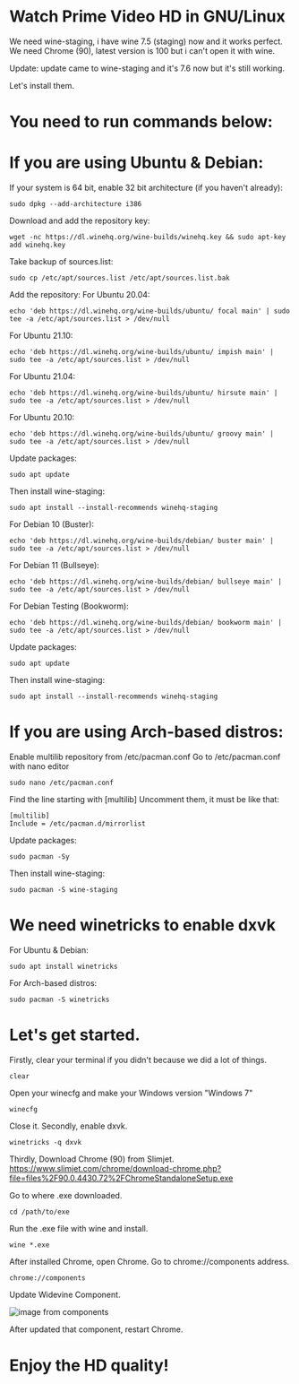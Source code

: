 # Watch Prime Video HD in GNU/Linux
We need wine-staging, i have wine 7.5 (staging) now and it works perfect.
We need Chrome (90), latest version is 100 but i can't open it with wine.

Update: update came to wine-staging and it's 7.6 now but it's still working.

Let's install them.
# You need to run commands below:
# If you are using Ubuntu & Debian:
If your system is 64 bit, enable 32 bit architecture (if you haven't already):
```
sudo dpkg --add-architecture i386 
```
Download and add the repository key: 
```
wget -nc https://dl.winehq.org/wine-builds/winehq.key && sudo apt-key add winehq.key
```
Take backup of sources.list:
```
sudo cp /etc/apt/sources.list /etc/apt/sources.list.bak
```
Add the repository: 
For Ubuntu 20.04: 
```
echo 'deb https://dl.winehq.org/wine-builds/ubuntu/ focal main' | sudo tee -a /etc/apt/sources.list > /dev/null
```
For Ubuntu 21.10:
```
echo 'deb https://dl.winehq.org/wine-builds/ubuntu/ impish main' | sudo tee -a /etc/apt/sources.list > /dev/null
```
For Ubuntu 21.04:
```
echo 'deb https://dl.winehq.org/wine-builds/ubuntu/ hirsute main' | sudo tee -a /etc/apt/sources.list > /dev/null
```
For Ubuntu 20.10:
```
echo 'deb https://dl.winehq.org/wine-builds/ubuntu/ groovy main' | sudo tee -a /etc/apt/sources.list > /dev/null
```
Update packages: 
```
sudo apt update
```
Then install wine-staging:
```
sudo apt install --install-recommends winehq-staging
```
For Debian 10 (Buster):
```
echo 'deb https://dl.winehq.org/wine-builds/debian/ buster main' | sudo tee -a /etc/apt/sources.list > /dev/null
```
For Debian 11 (Bullseye):
```
echo 'deb https://dl.winehq.org/wine-builds/debian/ bullseye main' | sudo tee -a /etc/apt/sources.list > /dev/null
```
For Debian Testing (Bookworm):
```
echo 'deb https://dl.winehq.org/wine-builds/debian/ bookworm main' | sudo tee -a /etc/apt/sources.list > /dev/null
```
Update packages: 
```
sudo apt update
```
Then install wine-staging:
```
sudo apt install --install-recommends winehq-staging
```
# If you are using Arch-based distros:
Enable multilib repository from /etc/pacman.conf
Go to /etc/pacman.conf with nano editor
```
sudo nano /etc/pacman.conf
```
Find the line starting with [multilib]
Uncomment them, it must be like that:
```
[multilib]
Include = /etc/pacman.d/mirrorlist
```
Update packages:
```
sudo pacman -Sy
```
Then install wine-staging:
```
sudo pacman -S wine-staging
```
# We need winetricks to enable dxvk
For Ubuntu & Debian:
```
sudo apt install winetricks
```
For Arch-based distros:
```
sudo pacman -S winetricks
```
# Let's get started.
Firstly, clear your terminal if you didn't because we did a lot of things.
```
clear
```
Open your winecfg and make your Windows version "Windows 7"
```
winecfg
```
Close it.
Secondly, enable dxvk.
```
winetricks -q dxvk
```
Thirdly, Download Chrome (90) from Slimjet.
https://www.slimjet.com/chrome/download-chrome.php?file=files%2F90.0.4430.72%2FChromeStandaloneSetup.exe

Go to where .exe downloaded.
```
cd /path/to/exe
```
Run the .exe file with wine and install.
```
wine *.exe
```
After installed Chrome, open Chrome.
Go to chrome://components address.
```
chrome://components
```
Update Widevine Component.

![image from components](https://imgur.com/eDiUHtTl.png "Widevine Component")

After updated that component, restart Chrome.

# Enjoy the HD quality!
